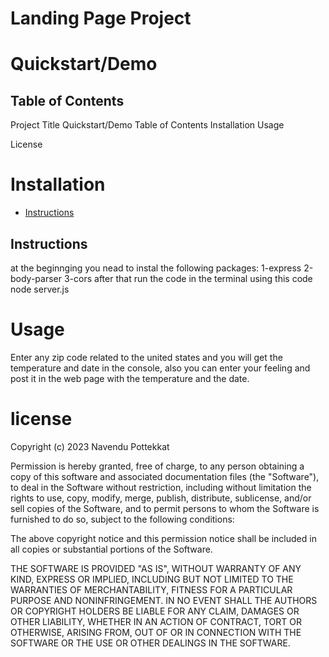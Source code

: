 # Landing Page Project
# Quickstart/Demo


## Table of Contents
Project Title
Quickstart/Demo
Table of Contents
Installation
Usage

License
# Installation
* [Instructions](#instructions)

## Instructions

at the beginnging you nead to instal the following packages:
1-express  2-body-parser 3-cors
after that run the code in the terminal using this code 
node server.js

# Usage
Enter any zip code related to the united states and you will get the temperature and date in the console, also you can enter your feeling and post it in the web page with the temperature and the date. 


# license
Copyright (c) 2023 Navendu Pottekkat

Permission is hereby granted, free of charge, to any person obtaining a copy
of this software and associated documentation files (the "Software"), to deal
in the Software without restriction, including without limitation the rights
to use, copy, modify, merge, publish, distribute, sublicense, and/or sell
copies of the Software, and to permit persons to whom the Software is
furnished to do so, subject to the following conditions:

The above copyright notice and this permission notice shall be included in all
copies or substantial portions of the Software.

THE SOFTWARE IS PROVIDED "AS IS", WITHOUT WARRANTY OF ANY KIND, EXPRESS OR
IMPLIED, INCLUDING BUT NOT LIMITED TO THE WARRANTIES OF MERCHANTABILITY,
FITNESS FOR A PARTICULAR PURPOSE AND NONINFRINGEMENT. IN NO EVENT SHALL THE
AUTHORS OR COPYRIGHT HOLDERS BE LIABLE FOR ANY CLAIM, DAMAGES OR OTHER
LIABILITY, WHETHER IN AN ACTION OF CONTRACT, TORT OR OTHERWISE, ARISING FROM,
OUT OF OR IN CONNECTION WITH THE SOFTWARE OR THE USE OR OTHER DEALINGS IN THE
SOFTWARE.
